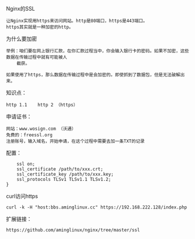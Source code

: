 Nginx的SSL

	让Nginx实现用https来访问网站。http是80端口，https是443端口。
	https其实就是一种加密的http。

为什么要加密

	举例：咱们要在网上银行汇款，在你汇款过程当中，你会输入银行卡的密码。如果不加密，这些数据在传输过程中就有可能被人
		截获。

	如果使用了https，那么数据在传输过程中是会加密的。即使抓到了数据包，但是无法破解出来。

知识点：

	http 1.1    http 2 （https）


申请证书：

	网站：www.wosign.com （沃通）
	免费的：freessl.org 
	注册账号，输入域名，开始申请，在这个过程中需要去加一条TXT的记录

配置：

```
    ssl on;
    ssl_certificate /path/to/xxx.crt;
    ssl_certificate_key /path/to/xxx.key;
    ssl_protocols TLSv1 TLSv1.1 TLSv1.2;
}
```

curl访问https

	curl -k -H "host:bbs.aminglinux.cc" https://192.168.222.128/index.php

扩展链接：

	https://github.com/aminglinux/nginx/tree/master/ssl
